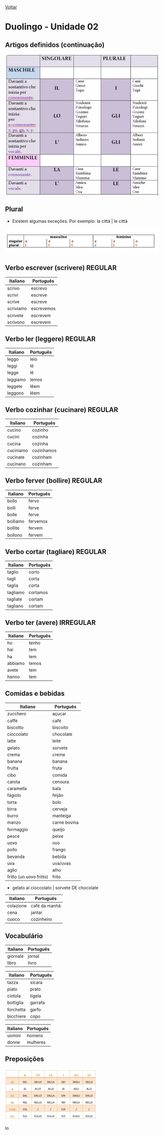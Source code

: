 [Voltar](../../README.md)

# Duolingo - Unidade 02

## Artigos definidos (continuação)

![Artigos definidos](../../images/duolingo/artigos-definidos.jpg)

## Plural

* Existem algumas exceções. Por exemplo: la città | le città

![Plural](../../images/duolingo/plural.png)

## Verbo escrever (scrivere) REGULAR

| Italiano | Português |
| --- | --- |
| scrivo | escrevo |
| scrivi | escreve |
| scrive | escreve |
| scriviamo | escrevemos |
| scrivete | escrevem |
| scrivono | escrevem |

## Verbo ler (leggere) REGULAR

| Italiano | Português |
| --- | --- |
| leggo | leio |
| leggi | lê |
| legge | lê |
| leggiamo | lemos |
| leggete | lêem |
| leggono | lêem |

## Verbo cozinhar (cucinare) REGULAR

| Italiano | Português |
| --- | --- |
| cucino | cozinho |
| cucini | cozinha |
| cucina | cozinha |
| cuciniamo | cozinhamos |
| cucinate | cozinham |
| cucinano | cozinham |

## Verbo ferver (bollire) REGULAR

| Italiano | Português |
| --- | --- |
| bollo | fervo |
| bolli | ferve |
| bolle | ferve |
| bolliamo | fervemos |
| bollite | fervem |
| bollono | fervem |

## Verbo cortar (tagliare) REGULAR

| Italiano | Português |
| --- | --- |
| taglio | corto |
| tagli | corta |
| taglia | corta |
| tagliamo | cortamos |
| tagliate | cortam |
| tagliano | cortam |

## Verbo ter (avere) IRREGULAR

| Italiano | Português |
| --- | --- |
| ho | tenho |
| hai | tem |
| ha | tem |
| abbiamo | temos |
| avete | tem |
| hanno | tem |

## Comidas e bebidas

| Italiano | Português |
| --- | --- |
| zucchero | açucar |
| caffè | café |
| biscotto | biscoito |
| cioccolato | chocolate |
| latte | leite |
| gelato | sorvete |
| crema | creme |
| banana | banana |
| frutta | fruta |
| cibo | comida |
| carota | cenoura |
| caramella | bala |
| fagiolo | feijão |
| torta | bolo |
| birra | cerveja |
| burro | manteiga |
| manzo | carne bovina |
| formaggio | queijo |
| pesce | peixe |
| uovo | ovo |
| pollo | frango |
| bevanda | bebida |
| uva | uva/uvas |
| aglio | alho |
| fritto (un uovo fritto) | frito |

* gelato al cioccolato | sorvete DE chocolate

| Italiano | Português |
| --- | --- |
| colazione | café da manhã |
| cena | jantar |
| cuoco | cozinheiro |

## Vocabulário

| Italiano | Português |
| --- | --- |
| giornale | jornal |
| libro | livro |

| Italiano | Português |
| --- | --- |
| tazza | xícara |
| piato | prato |
| ciotola | tigela |
| bottiglia | garrafa |
| forchetta | garfo |
| bicchiere | copo |

| Italiano | Português |
| --- | --- |
| uomini | homens |
| donne | mulheres |

## Preposições

![Preposições](../../images/duolingo/preposicoes.webp)

lo